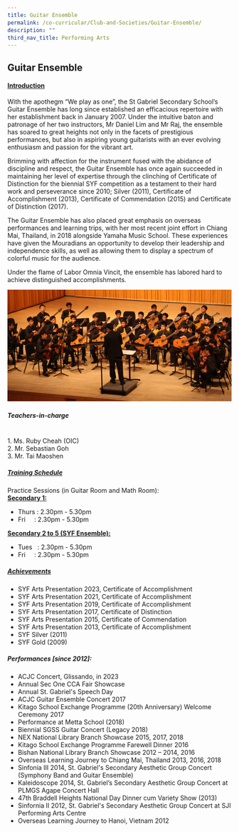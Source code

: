 ```yaml
---
title: Guitar Ensemble
permalink: /co-curricular/Club-and-Societies/Guitar-Ensemble/
description: ""
third_nav_title: Performing Arts
---
```

## Guitar Ensemble 

#### <u>Introduction</u>
With the apothegm “We play as one”, the St Gabriel Secondary School’s Guitar Ensemble has long since established an efficacious repertoire with her establishment back in January 2007. Under the intuitive baton and patronage of her two instructors, Mr Daniel Lim and Mr Raj, the ensemble has soared to great heights not only in the facets of prestigious performances, but also in aspiring young guitarists with an ever evolving enthusiasm and passion for the vibrant art.

Brimming with affection for the instrument fused with the abidance of discipline and respect, the Guitar Ensemble has once again succeeded in maintaining her level of expertise through the clinching of Certificate of Distinction for the biennial SYF competition as a testament to their hard work and perseverance since 2010; Silver (2011), Certificate of Accomplishment (2013), Certificate of Commendation (2015) and Certificate of Distinction (2017).

The Guitar Ensemble has also placed great emphasis on overseas performances and learning trips, with her most recent joint effort in Chiang Mai, Thailand, in 2018 alongside Yamaha Music School. These experiences have given the Mouradians an opportunity to develop their leadership and independence skills, as well as allowing them to display a spectrum of colorful music for the audience.

Under the flame of Labor Omnia Vincit, the ensemble has labored hard to achieve distinguished accomplishments.

![](/images/CCA/Performing%20Arts/Guitar%20Ensemble/Guitar%20Ensemble.png)

##### Teachers-in-charge
<br>
1. Ms. Ruby Cheah (OIC)<br>
2. Mr. Sebastian Goh <br>
3. Mr. Tai Maoshen

##### <u>Training Schedule</u>

Practice Sessions (in Guitar Room and Math Room):
<br>
**<u>Secondary 1:</u>**
<br>
* Thurs : 2.30pm - 5.30pm
* Fri&nbsp; &nbsp;  &nbsp;: 2.30pm - 5.30pm

**<u>Secondary 2 to 5 (SYF Ensemble):</u>**

*   Tues&nbsp; &nbsp;: 2.30pm - 5.30pm
*   Fri&nbsp; &nbsp; &nbsp;: 2.30pm - 5.30pm

##### <u>Achievements</u>

*   SYF Arts Presentation 2023, Certificate of Accomplishment  
*   SYF Arts Presentation 2021, Certificate of Accomplishment  
*   SYF Arts Presentation 2019, Certificate of Accomplishment  
*   SYF Arts Presentation 2017, Certificate of Distinction
*   SYF Arts Presentation 2015, Certificate of Commendation
*   SYF Arts Presentation 2013, Certificate of Accomplishment
*   SYF Silver (2011)
*   SYF Gold (2009)

##### Performances \[since 2012\]:
*   ACJC Concert, Glissando, in 2023
*   Annual Sec One CCA Fair Showcase
*   Annual St. Gabriel's Speech Day
*   ACJC Guitar Ensemble Concert 2017
*   Kitago School Exchange Programme (20th Anniversary) Welcome Ceremony 2017
*   Performance at Metta School (2018)
*   Biennial SGSS Guitar Concert (Legacy 2018)
*   NEX National Library Branch Showcase 2015, 2017, 2018
*   Kitago School Exchange Programme Farewell Dinner 2016
*   Bishan National Library Branch Showcase 2012 – 2014, 2016
*   Overseas Learning Journey to Chiang Mai, Thailand 2013, 2016, 2018
*   Sinfonia III 2014, St. Gabriel's Secondary Aesthetic Group Concert (Symphony Band and Guitar Ensemble)
*   Kaleidoscope 2014, St. Gabriel’s Secondary Aesthetic Group Concert at PLMGS Agape Concert Hall
*   47th Braddell Heights National Day Dinner cum Variety Show (2013)
*   Sinfornia II 2012, St. Gabriel's Secondary Aesthetic Group Concert at SJI Performing Arts Centre
*   Overseas Learning Journey to Hanoi, Vietnam 2012